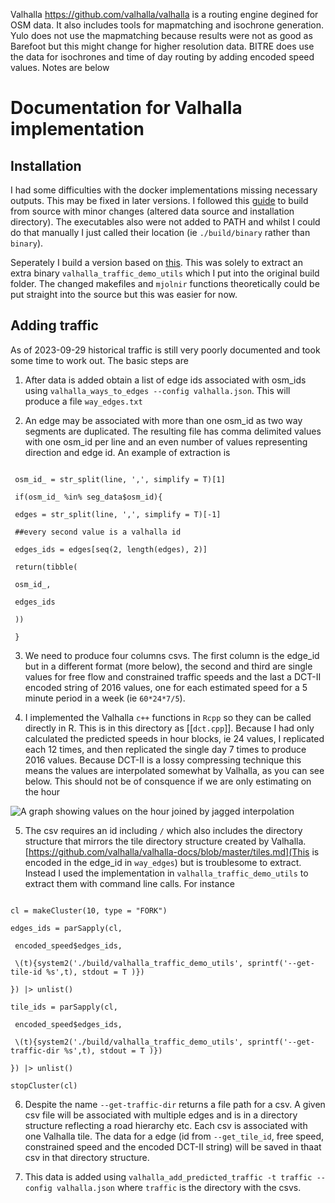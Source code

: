 Valhalla https://github.com/valhalla/valhalla is a routing engine degined for OSM data. It also includes tools for mapmatching and isochrone generation. Yulo does not use the mapmatching because results were not as good as Barefoot but this might change for higher resolution data. BITRE does use the data for isochrones and time of day routing by adding encoded speed values. Notes are below 
# Documentation for Valhalla implementation

## Installation

I had some difficulties with the docker implementations missing necessary outputs. This may be fixed in later versions. I followed this [guide](https://tech.marksblogg.com/valhalla-isochrones.html) to build from source with minor changes (altered data source and installation directory). The executables also were not added to PATH and whilst I could do that manually I just called their location (ie `./build/binary` rather than `binary`).

Seperately I build a version based on [this](https://github.com/alinmindroc/valhalla_traffic_poc). This was solely to extract an extra binary `valhalla_traffic_demo_utils` which I put into the original build folder. The changed makefiles and `mjolnir` functions theoretically could be put straight into the source but this was easier for now.

## Adding traffic

As of 2023-09-29 historical traffic is still very poorly documented and took some time to work out. The basic steps are

1. After data is added obtain a list of edge ids associated with osm_ids using `valhalla_ways_to_edges --config valhalla.json`. This will produce a file `way_edges.txt`

2. An edge may be associated with more than one osm_id as two way segments are duplicated. The resulting file has comma delimited values with one osm_id per line and an even number of values representing direction and edge id. An example of extraction is

```id_df = map(way_edges, \(line){

 osm_id_ = str_split(line, ',', simplify = T)[1]

 if(osm_id_ %in% seg_data$osm_id){

 edges = str_split(line, ',', simplify = T)[-1]

 ##every second value is a valhalla id

 edges_ids = edges[seq(2, length(edges), 2)]

 return(tibble(

 osm_id_,

 edges_ids

 ))

 }

 ```

3. We need to produce four columns csvs. The first column is the edge_id but in a different format (more below), the second and third are single values for free flow and constrained traffic speeds and the last a DCT-II encoded string of 2016 values, one for each estimated speed for a 5 minute period in a week (ie `60*24*7/5`).

4. I implemented the Valhalla `c++` functions in `Rcpp` so they can be called directly in R. This is in this directory as [[`dct.cpp`]]. Because I had only calculated the predicted speeds in hour blocks, ie 24 values, I replicated each 12 times, and then replicated the single day 7 times to produce 2016 values. Because DCT-II is a lossy compressing technique this means the values are interpolated somewhat by Valhalla, as you can see below. This should not be of consquence if we are only estimating on the hour

![A graph showing values on the hour joined by jagged interpolation](decoded_speed.png)

5. The csv requires an id including `/` which also includes the directory structure that mirrors the tile directory structure created by Valhalla. [https://github.com/valhalla/valhalla-docs/blob/master/tiles.md](This is encoded in the edge_id in `way_edges`) but is troublesome to extract. Instead I used the implementation in `valhalla_traffic_demo_utils` to extract them with command line calls. For instance

```

cl = makeCluster(10, type = "FORK")

edges_ids = parSapply(cl,

 encoded_speed$edges_ids,

 \(t){system2('./build/valhalla_traffic_demo_utils', sprintf('--get-tile-id %s',t), stdout = T )})

}) |> unlist()

tile_ids = parSapply(cl,

 encoded_speed$edges_ids,

 \(t){system2('./build/valhalla_traffic_demo_utils', sprintf('--get-traffic-dir %s',t), stdout = T )})

}) |> unlist()

stopCluster(cl)

```

6. Despite the name `--get-traffic-dir` returns a file path for a csv. A given csv file will be associated with multiple edges and is in a directory structure reflecting a road hierarchy etc. Each csv is associated with one Valhalla tile. The data for a edge (id from `--get_tile_id`, free speed, constrained speed and the encoded DCT-II string) will be saved in thaat csv in that directory structure.

7. This data is added using `valhalla_add_predicted_traffic -t traffic --config valhalla.json` where `traffic` is the directory with the csvs.